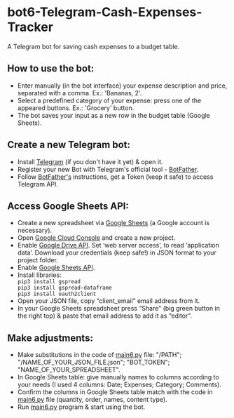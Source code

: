 # bot6-Telegram-Cash-Expenses-Tracker
A Telegram bot for saving cash expenses to a budget table. <br>

<h2>How to use the bot:</h2>
<ul>
  <li>Enter manually (in the bot interface) your expense description and price, separated with a comma. Ex.: 'Bananas, 2'.</li>
  <li>Select a predefined category of your expense: press one of the appeared buttons. Ex.: 'Grocery' button.</li>
  <li>The bot saves your input as a new row in the budget table (Google Sheets).</li>
</ul>

<h2>Create a new Telegram bot:</h2>
<ul>
  <li>Install <a href="https://telegram.org/">Telegram</a> (if you don't have it yet) & open it.</li>
  <li>Register your new Bot with Telegram's official tool - <a href="https://telegram.me/BotFather">BotFather</a>.</li>
  <li>Follow <a href="https://telegram.me/BotFather">BotFather's</a> instructions, get a Token (keep it safe) to access Telegram API.</li>  
</ul>

<h2>Access Google Sheets API:</h2>
<ul>
  <li>Create a new spreadsheet via <a href="https://www.google.com/sheets/about/">Google Sheets</a> (a Google account is necessary).</li>
  <li>Open <a href="http://console.cloud.google.com/">Google Cloud Console</a> and create a new project.</li>
  <li>Enable <a href="https://console.cloud.google.com/apis/library/drive.googleapis.com">Google Drive API</a>.  Set ‘web server access’, to read ‘application data’. Download your credentials (keep safe!) in JSON format to your project folder.</li>
  <li>Enable <a href="http://console.cloud.google.com/apis/library/sheets.googleapis.com">Google Sheets API</a>.</li> 
  <li>Install libraries:</li>
  <code>pip3 install gspread</code><br>
  <code>pip3 install gspread-dataframe</code><br>
  <code>pip3 install oauth2client</code><br>
  <li>Open your JSON file, copy “client_email” email address from it.</li>
  <li>In your Google Sheets spreadsheet press “Share" (big green button in the right top) & paste that email address to add it as “editor”.</li>
</ul>

<h2>Make adjustments:</h2>
<ul>
  <li>Make substitutions in the code of <a href="https://github.com/DS-jr/bot6-Telegram-Cash-Expenses-Tracker/blob/main/main6.py">main6.py</a> file: "/PATH"; "/NAME_OF_YOUR_JSON_FILE.json"; "BOT_TOKEN"; "NAME_OF_YOUR_SPREADSHEET".</li>
  <li>In Google Sheets table: give manually names to columns according to your needs (I used 4 columns: Date; Expenses; Category; Comments).</li>
  <li>Confirm the columns in Google Sheets table match with the code in <a href="https://github.com/DS-jr/bot6-Telegram-Cash-Expenses-Tracker/blob/main/main6.py">main6.py</a> file (quantity, order, names, content type).</li>
  <li>Run <a href="https://github.com/DS-jr/bot6-Telegram-Cash-Expenses-Tracker/blob/main/main6.py">main6.py</a> program & start using the bot.</li>
</ul>


